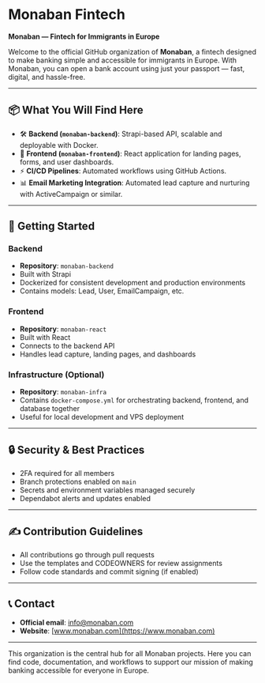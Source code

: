 # Monaban Fintech

**Monaban — Fintech for Immigrants in Europe**

Welcome to the official GitHub organization of **Monaban**, a fintech designed to make banking simple and accessible for immigrants in Europe. With Monaban, you can open a bank account using just your passport — fast, digital, and hassle-free.

---

## 📦 What You Will Find Here

- 🛠️ **Backend (`monaban-backend`)**: Strapi-based API, scalable and deployable with Docker.
- 🎨 **Frontend (`monaban-frontend`)**: React application for landing pages, forms, and user dashboards.
- ⚡ **CI/CD Pipelines**: Automated workflows using GitHub Actions.
- 📊 **Email Marketing Integration**: Automated lead capture and nurturing with ActiveCampaign or similar.

---

## 🚀 Getting Started

### Backend
- **Repository**: `monaban-backend`
- Built with Strapi
- Dockerized for consistent development and production environments
- Contains models: Lead, User, EmailCampaign, etc.

### Frontend
- **Repository**: `monaban-react`
- Built with React
- Connects to the backend API
- Handles lead capture, landing pages, and dashboards

### Infrastructure (Optional)
- **Repository**: `monaban-infra`
- Contains `docker-compose.yml` for orchestrating backend, frontend, and database together
- Useful for local development and VPS deployment

---

## 🔒 Security & Best Practices
- 2FA required for all members
- Branch protections enabled on `main`
- Secrets and environment variables managed securely
- Dependabot alerts and updates enabled

---

## ✍️ Contribution Guidelines
- All contributions go through pull requests
- Use the templates and CODEOWNERS for review assignments
- Follow code standards and commit signing (if enabled)

---

## 📞 Contact
- **Official email**: [info@monaban.com](info@monaban.com)
- **Website**: [www.monaban.com](https://www.monaban.com)

---

This organization is the central hub for all Monaban projects. Here you can find code, documentation, and workflows to support our mission of making banking accessible for everyone in Europe.

